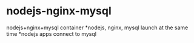 # nodejs-nginx-mysql
nodejs+nginx+mysql container
*nodejs, nginx, mysql launch at the same time
*nodejs apps connect to mysql
